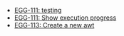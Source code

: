- [EGG-111: testing](https://eggcooperation.atlassian.net/browse/EGG-111)
- [EGG-111: Show execution progress](https://eggcooperation.atlassian.net/browse/EGG-111)
- [EGG-113: Create a new awt](https://eggcooperation.atlassian.net/browse/EGG-113)
